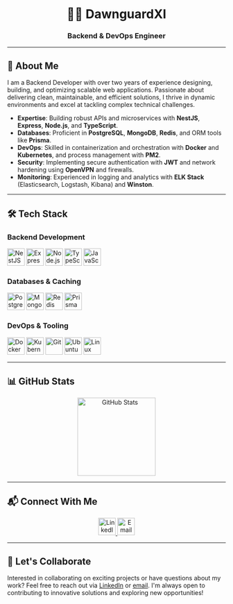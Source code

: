 <div align="center">
  <h1>👨‍💻 DawnguardXI</h1>
  <h3>Backend & DevOps Engineer</h3>
</div>

---

## 🚀 About Me

I am a Backend Developer with over two years of experience designing, building, and optimizing scalable web applications. Passionate about delivering clean, maintainable, and efficient solutions, I thrive in dynamic environments and excel at tackling complex technical challenges.

- **Expertise**: Building robust APIs and microservices with **NestJS**, **Express**, **Node.js**, and **TypeScript**.
- **Databases**: Proficient in **PostgreSQL**, **MongoDB**, **Redis**, and ORM tools like **Prisma**.
- **DevOps**: Skilled in containerization and orchestration with **Docker** and **Kubernetes**, and process management with **PM2**.
- **Security**: Implementing secure authentication with **JWT** and network hardening using **OpenVPN** and firewalls.
- **Monitoring**: Experienced in logging and analytics with **ELK Stack** (Elasticsearch, Logstash, Kibana) and **Winston**.

---

## 🛠️ Tech Stack

### Backend Development
<p>
  <img src="https://cdn.jsdelivr.net/gh/devicons/devicon@2.16.0/icons/nestjs/nestjs-original.svg" width="40" height="40" alt="NestJS" />
  <img src="https://cdn.jsdelivr.net/gh/devicons/devicon@2.16.0/icons/express/express-original.svg" width="40" height="40" alt="Express" />
  <img src="https://cdn.jsdelivr.net/gh/devicons/devicon@2.16.0/icons/nodejs/nodejs-original.svg" width="40" height="40" alt="Node.js" />
  <img src="https://cdn.jsdelivr.net/gh/devicons/devicon@2.16.0/icons/typescript/typescript-original.svg" width="40" height="40" alt="TypeScript" />
  <img src="https://cdn.jsdelivr.net/gh/devicons/devicon@2.16.0/icons/javascript/javascript-original.svg" width="40" height="40" alt="JavaScript" />
</p>

### Databases & Caching
<p>
  <img src="https://cdn.jsdelivr.net/gh/devicons/devicon@2.16.0/icons/postgresql/postgresql-original.svg" width="40" height="40" alt="PostgreSQL" />
  <img src="https://cdn.jsdelivr.net/gh/devicons/devicon@2.16.0/icons/mongodb/mongodb-original.svg" width="40" height="40" alt="MongoDB" />
  <img src="https://cdn.jsdelivr.net/gh/devicons/devicon@2.16.0/icons/redis/redis-original.svg" width="40" height="40" alt="Redis" />
  <img src="https://cdn.jsdelivr.net/gh/devicons/devicon@2.16.0/icons/prisma/prisma-original.svg" width="40" height="40" alt="Prisma" />
</p>

### DevOps & Tooling
<p>
  <img src="https://cdn.jsdelivr.net/gh/devicons/devicon@2.16.0/icons/docker/docker-original.svg" width="40" height="40" alt="Docker" />
  <img src="https://cdn.jsdelivr.net/gh/devicons/devicon@2.16.0/icons/kubernetes/kubernetes-original.svg" width="40" height="40" alt="Kubernetes" />
  <img src="https://cdn.jsdelivr.net/gh/devicons/devicon@2.16.0/icons/git/git-original.svg" width="40" height="40" alt="Git" />
  <img src="https://cdn.jsdelivr.net/gh/devicons/devicon@2.16.0/icons/ubuntu/ubuntu-original.svg" width="40" height="40" alt="Ubuntu" />
  <img src="https://cdn.jsdelivr.net/gh/devicons/devicon@2.16.0/icons/linux/linux-original.svg" width="40" height="40" alt="Linux" />
</p>

---

## 📊 GitHub Stats

<p align="center">
  <a href="https://github.com/DawnguardXI">
    <img height="180" align="center" src="https://github-readme-stats.vercel.app/api?username=DawnguardXI&show_icons=true&theme=dracula&include_all_commits=true&count_private=true&hide_border=true" alt="GitHub Stats" />
  </a>
</p>

---

## 📬 Connect With Me

<p align="center">
  <a href="https://linkedin.com/in/heydari-amirreza/" target="_blank">
    <img src="https://cdn.jsdelivr.net/gh/devicons/devicon@2.16.0/icons/linkedin/linkedin-original.svg" width="40" height="40" alt="LinkedIn" />
  </a>
  <a href="mailto:heydari@amirreza.cv">
    <img src="https://cdn.jsdelivr.net/gh/devicons/devicon@2.16.0/icons/email/email-original.svg" width="40" height="40" alt="Email" />
  </a>
</p>

---

## 🤝 Let's Collaborate

Interested in collaborating on exciting projects or have questions about my work? Feel free to reach out via [LinkedIn](https://linkedin.com/in/heydari-amirreza/) or [email](mailto:heydari@amirreza.cv). I'm always open to contributing to innovative solutions and exploring new opportunities!
